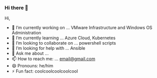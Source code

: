 ### Hi there 👋

<!--
**9784/9784** is a ✨ _special_ ✨ repository because its `README.md` (this file) appears on your GitHub profile.

Here are some ideas to get you started:

- 🔭 I’m currently working on ...
- 🌱 I’m currently learning ...
- 👯 I’m looking to collaborate on ...
- 🤔 I’m looking for help with ...
- 💬 Ask me about ...
- 📫 How to reach me: ...
- 😄 Pronouns: ...
- ⚡ Fun fact: ...
-->
Hi,

- 🔭 I’m currently working on ... VMware Infrastructure and Windows OS Administration
- 🌱 I’m currently learning ... Azure Cloud, Kubernetes
- 👯 I’m looking to collaborate on ... powershell scripts
- 🤔 I’m looking for help with ... Ansible
- 💬 Ask me about ...
- 📫 How to reach me: ... email@gmail.com
- 😄 Pronouns: he/him
- ⚡ Fun fact: coolcoolcoolcoolcool
